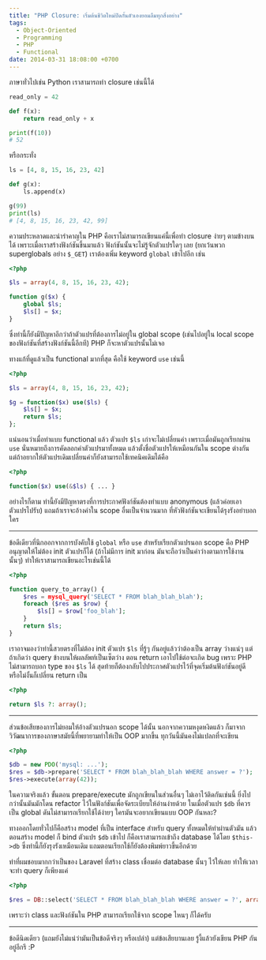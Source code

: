 ```yaml
---
title: "PHP Closure: เริ่มต้นชีวิตใหม่ปิดกั้นตัวเองยอมลืมทุกสิ่งอย่าง"
tags:
  - Object-Oriented
  - Programming
  - PHP
  - Functional
date: 2014-03-31 18:08:00 +0700
---
```


ภาษาทั่วไปเช่น Python เราสามารถทำ closure เช่นนี้ได้

``` python
read_only = 42

def f(x):
    return read_only + x

print(f(10))
# 52
```

หรือกระทั่ง

``` python
ls = [4, 8, 15, 16, 23, 42]

def g(x):
    ls.append(x)

g(99)
print(ls)
# [4, 8, 15, 16, 23, 42, 99]
```

ความประหลาดและน่ารำคาญใน PHP คือเราไม่สามารถเขียนแค่นี้เพื่อทำ closure ง่ายๆ ตามข้างบนได้ เพราะเมื่อเราสร้างฟังก์ชันขึ้นมาแล้ว ฟังก์ชันนั้นจะไม่รู้จักตัวแปรใดๆ เลย (ยกเว้นพวก superglobals อย่าง `$_GET`) เราต้องเพิ่ม keyword `global` เข้าไปอีก เช่น

``` php
<?php

$ls = array(4, 8, 15, 16, 23, 42);

function g($x) {
    global $ls;
    $ls[] = $x;
}
```

ซึ่งท่านี้ก็ยังมีปัญหาอีกว่าถ้าตัวแปรที่ต้องการไม่อยู่ใน global scope (เช่นไปอยู่ใน local scope ของฟังก์ชันที่สร้างฟังก์ชันนี้อีกที) PHP ก็จะหาตัวแปรนั้นไม่เจอ

ทางแก้ที่ดูแล้วเป็น functional มากที่สุด คือใช้ keyword `use` เช่นนี้

``` php
<?php

$ls = array(4, 8, 15, 16, 23, 42);

$g = function($x) use($ls) {
    $ls[] = $x;
    return $ls;
};
```

แน่นอนว่าเมื่อทำแบบ functional แล้ว ตัวแปร `$ls` เก่าจะไม่เปลี่ยนค่า เพราะเมื่อมันถูกเรียกผ่าน `use` นั่นหมายถึงการคัดลอกค่าตัวแปรมาทั้งหมด แล้วตั้งชื่อตัวแปรให้เหมือนกันใน scope ต่างกัน แต่ถ้าอยากให้ตัวแปรเดิมเปลี่ยนค่าก็ยังสามารถใช้เทคนิคเดิมได้คือ

``` php
<?php

function($x) use(&$ls) { ... }
```

อย่างไรก็ตาม ท่านี้ยังมีปัญหาตรงที่การประกาศฟังก์ชันต้องทำแบบ anonymous (แล้วค่อยเอาตัวแปรไปรับ) แถมถ้าเราจะอ้างค่าใน scope อื่นเป็นจำนวนมาก ที่หัวฟังก์ชันจะเขียนได้รุงรังอย่าบอกใคร

---

ข้อดีเดียวที่นึกออกจากการบังคับใช้ `global` หรือ `use` สำหรับเรียกตัวแปรนอก scope คือ PHP อนุญาตให้ไม่ต้อง init ตัวแปรก็ได้ (ถ้าไม่มีการ init มาก่อน มันจะถือว่าเป็นค่าว่างตามการใช้งานนั้นๆ) ทำให้เราสามารถเขียนอะไรเช่นนี้ได้

``` php
<?php

function query_to_array() {
    $res = mysql_query('SELECT * FROM blah_blah_blah');
    foreach ($res as $row) {
        $ls[] = $row['foo_blah'];
    }
    return $ls;
}
```

เราอาจมองว่าท่านี้สวยตรงที่ไม่ต้อง init ตัวแปร `$ls` ที่รู้ๆ กันอยู่แล้วว่าต้องเป็น array ว่างแน่ๆ แต่ถ้าเกิดว่า query ข้างบนให้ผลลัพท์เป็นเซ็ตว่าง ตอน return เอาไปใช้ต่อจะเกิด bug เพราะ PHP ไม่สามารถบอก type ของ `$ls` ได้ สุดท้ายก็ต้องกลับไปประกาศตัวแปรไว้ที่จุดเริ่มต้นฟังก์ชันอยู่ดี หรือไม่งั้นก็เปลี่ยน return เป็น

``` php
<?php

return $ls ?: array();
```

---

ส่วนข้อเสียของการไม่ยอมให้อ้างตัวแปรนอก scope ได้นั้น นอกจากความหงุดหงิดแล้ว ก็มาจากวิวัฒนาการของภาษาสมัยนี้ที่พยายามทำให้เป็น OOP มากขึ้น ทุกวันนี้มันคงไม่แปลกที่จะเขียน

``` php
<?php

$db = new PDO('mysql: ...');
$res = $db->prepare('SELECT * FROM blah_blah_blah WHERE answer = ?');
$res->execute(array(42));
```

ในความจริงแล้ว ขั้นตอน prepare/execute มักถูกเขียนในส่วนอื่นๆ ไม่เอาไว้ติดกันเช่นนี้ ยิ่งไปกว่านั้นมันมักโดน refactor ไว้ในฟังก์ชันเพื่อจัดระเบียบให้อ่านง่ายด้วย ในเมื่อตัวแปร `$db` ที่ควรเป็น global ดันไม่สามารถเรียกใช้ได้ง่ายๆ ใครมันจะอยากเขียนแบบ OOP กันหละ?

ทางออกโดยทั่วไปก็คือสร้าง model ที่เป็น interface สำหรับ query ทั้งหมดให้ทำผ่านตัวมัน แล้วตอนสร้าง model ก็ bind ตัวแปร `$db` เข้าไป ก็คือเราสามารถเข้าถึง database ได้โดย `$this->db` ซึ่งท่านี้ก็ยังรุงรังเหมือนเดิม แถมตอนเรียกใช้ก็ยังต้องพิมพ์ยาวขึ้นอีกด้วย

ท่าที่ผมชอบมากกว่าเป็นของ Laravel ที่สร้าง class เชื่อมต่อ database นั้นๆ ไว้ให้เลย ทำให้เวลาจะทำ query ก็เพียงแค่

``` php
<?php

$res = DB::select('SELECT * FROM blah_blah_blah WHERE answer = ?', array(42));
```

เพราะว่า class และฟังก์ชันใน PHP สามารถเรียกใช้จาก scope ไหนๆ ก็ได้ครับ

---

ข้อดีนิดเดียว (แถมยังไม่แน่ว่ามันเป็นข้อดีจริงๆ หรือเปล่า) แต่ข้อเสียบานเลย รู้งี้แล้วยังเขียน PHP กันอยู่อีกรึ :P
